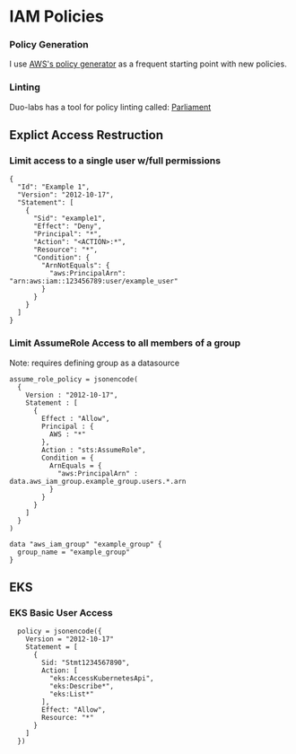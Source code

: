 # IAM Policies

### Policy Generation
I use [AWS's policy generator](https://awspolicygen.s3.amazonaws.com/policygen.html) as a frequent starting point with new policies.

### Linting
Duo-labs has a tool for policy linting called: [Parliament](https://github.com/duo-labs/parliament)


## Explict Access Restruction
### Limit access to a single user w/full permissions

```
{
  "Id": "Example 1",
  "Version": "2012-10-17",
  "Statement": [
    {
      "Sid": "example1",
      "Effect": "Deny",
      "Principal": "*",
      "Action": "<ACTION>:*",
      "Resource": "*",
      "Condition": {
        "ArnNotEquals": {
          "aws:PrincipalArn": "arn:aws:iam::123456789:user/example_user"
        }
      }
    }
  ]
}
```

### Limit AssumeRole Access to all members of a group
Note: requires defining group as a datasource
```
assume_role_policy = jsonencode(
  {
    Version : "2012-10-17",
    Statement : [
      {
        Effect : "Allow",
        Principal : {
          AWS : "*"
        },
        Action : "sts:AssumeRole",
        Condition = {
          ArnEquals = {
            "aws:PrincipalArn" : data.aws_iam_group.example_group.users.*.arn
          }
        }
      }
    ]
  }
)
```
```
data "aws_iam_group" "example_group" {
  group_name = "example_group"
}
```

## EKS
### EKS Basic User Access
```
  policy = jsonencode({
    Version = "2012-10-17"
    Statement = [
      {
        Sid: "Stmt1234567890",
        Action: [
          "eks:AccessKubernetesApi",
          "eks:Describe*",
          "eks:List*"
        ],
        Effect: "Allow",
        Resource: "*"
      }
    ]
  })
```

